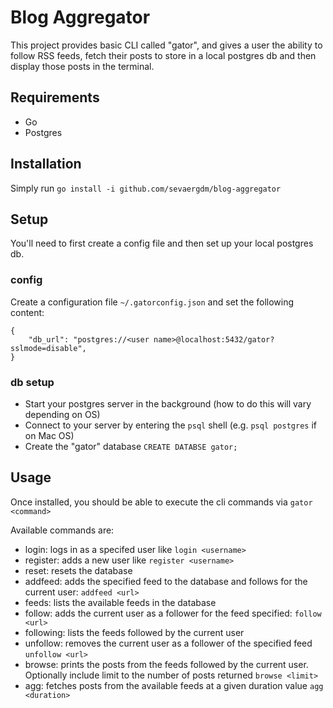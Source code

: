 # Blog Aggregator

This project provides basic CLI called "gator", and gives a user the ability to follow RSS feeds, fetch their posts to store in a local postgres db and then display those posts in the terminal.

## Requirements
* Go
* Postgres

## Installation

Simply run `go install -i github.com/sevaergdm/blog-aggregator`

## Setup

You'll need to first create a config file and then set up your local postgres db.

### config

Create a configuration file `~/.gatorconfig.json` and set the following content: 

```
{
    "db_url": "postgres://<user name>@localhost:5432/gator?sslmode=disable",
}
```

### db setup

* Start your postgres server in the background (how to do this will vary depending on OS)
* Connect to your server by entering the `psql` shell (e.g. `psql postgres` if on Mac OS)
* Create the "gator" database `CREATE DATABSE gator;`

## Usage

Once installed, you should be able to execute the cli commands via `gator <command>`

Available commands are:
* login: logs in as a specifed user like `login <username>`
* register: adds a new user like `register <username>`
* reset: resets the database
* addfeed: adds the specified feed to the database and follows for the current user: `addfeed <url>`
* feeds: lists the available feeds in the database
* follow: adds the current user as a follower for the feed specified: `follow <url>`
* following: lists the feeds followed by the current user
* unfollow: removes the current user as a follower of the specified feed `unfollow <url>`
* browse: prints the posts from the feeds followed by the current user. Optionally include limit to the number of posts returned `browse <limit>`
* agg: fetches posts from the available feeds at a given duration value `agg <duration>`
